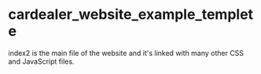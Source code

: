 # cardealer_website_example_templete
index2 is the main file of the website and it's linked with many other CSS and JavaScript files.
